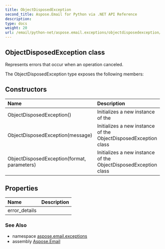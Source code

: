 ```yaml
---
title: ObjectDisposedException
second_title: Aspose.Email for Python via .NET API Reference
description: 
type: docs
weight: 20
url: /email/python-net/aspose.email.exceptions/objectdisposedexception/
---
```


## ObjectDisposedException class

Represents errors that occur when an operation canceled.

The ObjectDisposedException type exposes the following members:
## Constructors
| Name | Description |
| :- | :- |
|ObjectDisposedException()|Initializes a new instance of the|
|ObjectDisposedException(message)|Initializes a new instance of the ObjectDisposedException class|
|ObjectDisposedException(format, parameters)|Initializes a new instance of the ObjectDisposedException class|
## Properties
| Name | Description |
| :- | :- |
|error_details|  |

### See Also

* namespace [aspose.email.exceptions](/email/python-net/aspose.email.exceptions/)
* assembly [Aspose.Email](/slides/python-net/)

